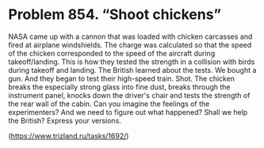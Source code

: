 # Problem 854. “Shoot chickens”

NASA came up with a cannon that was loaded with chicken carcasses and fired at airplane windshields. The charge was calculated so that the speed of the chicken corresponded to the speed of the aircraft during takeoff/landing. This is how they tested the strength in a collision with birds during takeoff and landing. The British learned about the tests. We bought a gun. And they began to test their high-speed train. Shot. The chicken breaks the especially strong glass into fine dust, breaks through the instrument panel, knocks down the driver's chair and tests the strength of the rear wall of the cabin. Can you imagine the feelings of the experimenters? And we need to figure out what happened? Shall we help the British? Express your versions.

(https://www.trizland.ru/tasks/1692/)